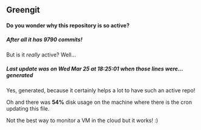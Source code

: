 ## Greengit

#### Do you wonder why this repository is so active?

##### After all it has 9790 commits!

But is it *really* active? Well...

##### Last update was on Wed Mar 25 at 18:25:01 when those lines were... generated

Yes, generated, because it certainly helps a lot to have such an active repo!

Oh and there was **54%** disk usage on the machine
where there is the cron updating this file.

Not the best way to monitor a VM in the cloud but it works! :)
